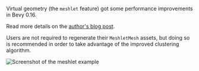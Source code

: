 Virtual geometry (the `meshlet` feature) got some performance improvements in Bevy 0.16.

Read more details on the [author's blog post](https://jms55.github.io/posts/2025-03-27-virtual-geometry-bevy-0-16).

Users are not required to regenerate their `MeshletMesh` assets, but doing so is recommended in order to take advantage of the improved clustering algorithm.

![Screenshot of the meshlet example](meshlet_bunnies.png)
